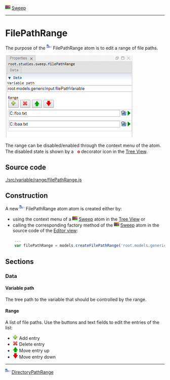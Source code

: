![](../../../../icons/sweep.png) [Sweep](../../study/sweep/sweep.md)

----

# FilePathRange
	
The purpose of the ![](../../../../icons/filePathRange.png) FilePathRange atom is to edit a range of file paths. 
		
![](../../../images/filePathRange.png)

The range can be disabled/enabled through the context menu of the atom. The disabled state is shown by a ![](../../../../icons/disabled.png) decorator icon in the [Tree View](../../../views/treeView.md).
		
## Source code

[./src/variable/range/filePathRange.js](../../../../src/variable/range/filePathRange.js)

## Construction
		
A new ![](../../../../icons/filePathRange.png) FilePathRange atom atom is created either by: 

* using the context menu of a ![](../../../../icons/sweep.png) [Sweep](../../study/sweep/sweep.md) atom in the [Tree View](../../../views/treeView.md) or
* calling the corresponding factory method of the ![](../../../../icons/sweep.png) [Sweep](../../study/sweep/sweep.md) atom in the source code of the [Editor view](../../../views/editorView.md):

```javascript
    ...
    var filePathRange = models.createFilePathRange('root.models.genericInput.filePathVariable', ['C:\foo.txt', 'C:\baa.txt']);	     
```						
		
## Sections

### Data

#### Variable path

The tree path to the variable that should be controlled by the range.

#### Range

A list of file paths. Use the buttons and text fields to edit the entries of the list:
* ![](../../../../icons/add.png) Add entry
* ![](../../../../icons/delete.png) Delete entry
* ![](../../../../icons/up.png) Move entry up
* ![](../../../../icons/down.png) Move entry down 

----

![](../../../../icons/directoryPathRange.png) [DirectoryPathRange](./directoryPathRange.md) 

